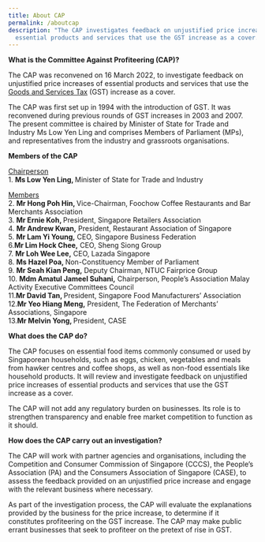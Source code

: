 ```yaml
---
title: About CAP
permalink: /aboutcap
description: "The CAP investigates feedback on unjustified price increases of
  essential products and services that use the GST increase as a cover. "
---
```

**What is the Committee Against Profiteering (CAP)?**

The CAP was reconvened on 16 March 2022, to investigate feedback on unjustified price increases of essential products and services that use the  <a href="https://www.mof.gov.sg/singapore-budget/budget-explainers" target="_blank">Goods and Services Tax</a> (GST) increase as a cover. 

The CAP was first set up in 1994 with the introduction of GST. It was reconvened during previous rounds of GST increases in 2003 and 2007. The present committee is chaired by Minister of State for Trade and Industry Ms Low Yen Ling and comprises Members of Parliament (MPs), and representatives from the industry and grassroots organisations.

**Members of the CAP**

<u>Chairperson</u><br>
1\.	<b>Ms Low Yen Ling, </b>Minister of State for Trade and Industry

<u>Members</u><br>
2\. <b>Mr Hong Poh Hin, </b>Vice-Chairman, Foochow Coffee Restaurants and Bar Merchants Association<br>
3\. <b>Mr Ernie Koh, </b>President, Singapore Retailers Association<br>
4\. <b>Mr Andrew Kwan,</b> President, Restaurant Association of Singapore<br>
5\.	<b>Mr Lam Yi Young,</b> CEO, Singapore Business Federation<br>
6\.<b>Mr Lim Hock Chee,</b> CEO, Sheng Siong Group<br>
7\.	<b>Mr Loh Wee Lee,</b> CEO, Lazada Singapore<br>
8\.	<b>Ms Hazel Poa, </b>Non-Constituency Member of Parliament<br>
9\.	<b>Mr Seah Kian Peng,</b> Deputy Chairman, NTUC Fairprice Group<br>
10\.	<b>Mdm Amatul Jameel Suhani,</b> Chairperson, People’s Association Malay Activity Executive Committees Council<br>
11\.<b>Mr David Tan, </b>President, Singapore Food Manufacturers’ Association<br>
12\.<b>Mr Yeo Hiang Meng,</b> President, The Federation of Merchants’ Associations, Singapore<br>
13\.<b>Mr Melvin Yong, </b>President, CASE<br>

**What does the CAP do?**

The CAP focuses on essential food items commonly consumed or used by Singaporean households, such as eggs, chicken, vegetables and meals from hawker centres and coffee shops, as well as non-food essentials like household products. It will review and investigate feedback on unjustified price increases of essential products and services that use the GST increase as a cover.

The CAP will not add any regulatory burden on businesses. Its role is to strengthen transparency and enable free market competition to function as it should. 

**How does the CAP carry out an investigation?**

The CAP will work with partner agencies and organisations, including the Competition and Consumer Commission of Singapore (CCCS), the People’s Association (PA) and the Consumers Association of Singapore (CASE), to assess the feedback provided on an unjustified price increase and engage with the relevant business where necessary. 

As part of the investigation process, the CAP will evaluate the explanations provided by the business for the price increase, to determine if it constitutes profiteering on the GST increase. The CAP may make public errant businesses that seek to profiteer on the pretext of rise in GST.